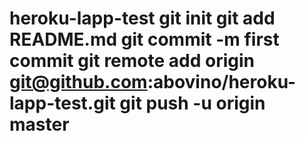 # heroku-lapp-test git init git add README.md git commit -m first commit git remote add origin git@github.com:abovino/heroku-lapp-test.git git push -u origin master
